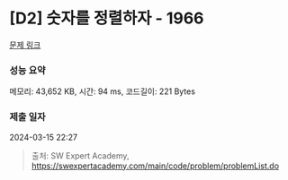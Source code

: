 # [D2] 숫자를 정렬하자 - 1966 

[문제 링크](https://swexpertacademy.com/main/code/problem/problemDetail.do?contestProbId=AV5PrmyKAWEDFAUq) 

### 성능 요약

메모리: 43,652 KB, 시간: 94 ms, 코드길이: 221 Bytes

### 제출 일자

2024-03-15 22:27



> 출처: SW Expert Academy, https://swexpertacademy.com/main/code/problem/problemList.do